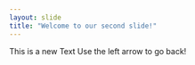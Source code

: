 ```yaml
---
layout: slide
title: "Welcome to our second slide!"
---
```

This is a new Text
Use the left arrow to go back!
